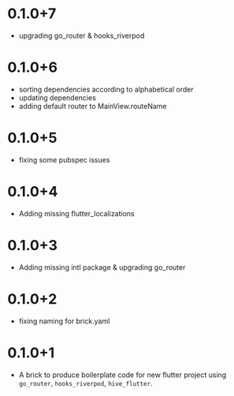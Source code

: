 # 0.1.0+7

- upgrading go_router & hooks_riverpod

# 0.1.0+6

- sorting dependencies according to alphabetical order
- updating dependencies
- adding default router to MainView.routeName

# 0.1.0+5

- fixing some pubspec issues

# 0.1.0+4

- Adding missing flutter_localizations

# 0.1.0+3

- Adding missing intl package & upgrading go_router

# 0.1.0+2

- fixing naming for brick.yaml

# 0.1.0+1

- A brick to produce boilerplate code for new flutter project using `go_router`, `hooks_riverpod`, `hive_flutter`.
